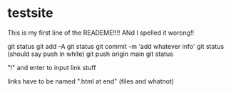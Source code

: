 # testsite

This is my first line of the READEME!!!! ANd I spelled it worong!!




git status 
git add -A
git status
git commit -m 'add whatever info' 
git status (should say push in white)
git push origin main
git status

"!" and enter to input link stuff


links have to be named ".html at end" (files and whatnot)